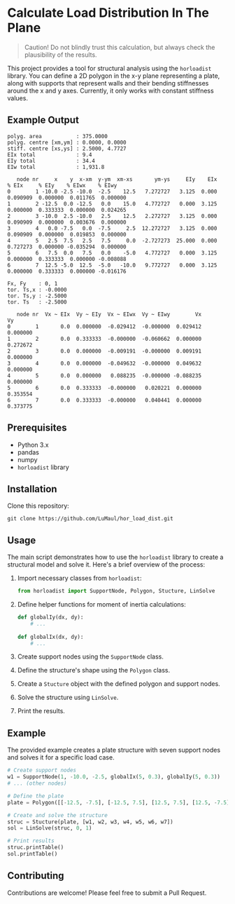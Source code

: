 # Calculate Load Distribution In The Plane

> Caution! Do not blindly trust this calculation, but always check the plausibility of the results.

This project provides a tool for structural analysis using the `horloadist` library. You can define a 2D polygon in the x-y plane representing a plate, along with supports that represent walls and their bending stiffnesses around the x and y axes. Currently, it only works with constant stiffness values.

## Example Output

```
polyg. area           : 375.0000
polyg. centre [xm,ym] : 0.0000, 0.0000
stiff. centre [xs,ys] : 2.5000, 4.7727
EIx total             : 9.4
EIy total             : 34.4
EIw total             : 1,931.8

   node nr     x    y  x-xm  y-ym  xm-xs       ym-ys     EIy    EIx     % EIx     % EIy    % EIwx    % EIwy
0        1 -10.0 -2.5 -10.0  -2.5    12.5   7.272727   3.125  0.000  0.090909  0.000000  0.011765  0.000000
1        2 -12.5  0.0 -12.5   0.0    15.0   4.772727   0.000  3.125  0.000000  0.333333  0.000000  0.024265
2        3 -10.0  2.5 -10.0   2.5    12.5   2.272727   3.125  0.000  0.090909  0.000000  0.003676  0.000000
3        4   0.0 -7.5   0.0  -7.5     2.5  12.272727   3.125  0.000  0.090909  0.000000  0.019853  0.000000
4        5   2.5  7.5   2.5   7.5     0.0  -2.727273  25.000  0.000  0.727273  0.000000 -0.035294  0.000000
5        6   7.5  0.0   7.5   0.0    -5.0   4.772727   0.000  3.125  0.000000  0.333333  0.000000 -0.008088
6        7  12.5 -5.0  12.5  -5.0   -10.0   9.772727   0.000  3.125  0.000000  0.333333  0.000000 -0.016176

Fx, Fy    : 0, 1
tor. Ts,x : -0.0000
tor. Ts,y : -2.5000
tor. Ts   : -2.5000

   node nr  Vx ~ EIx  Vy ~ EIy  Vx ~ EIwx  Vy ~ EIwy        Vx        Vy
0        1       0.0  0.000000  -0.029412  -0.000000  0.029412  0.000000
1        2       0.0  0.333333  -0.000000  -0.060662  0.000000  0.272672
2        3       0.0  0.000000  -0.009191  -0.000000  0.009191  0.000000
3        4       0.0  0.000000  -0.049632  -0.000000  0.049632  0.000000
4        5       0.0  0.000000   0.088235  -0.000000 -0.088235  0.000000
5        6       0.0  0.333333  -0.000000   0.020221  0.000000  0.353554
6        7       0.0  0.333333  -0.000000   0.040441  0.000000  0.373775
```


## Prerequisites

- Python 3.x
- pandas
- numpy
- `horloadist` library

## Installation

Clone this repository:
```
git clone https://github.com/LuMaul/hor_load_dist.git
```


## Usage

The main script demonstrates how to use the `horloadist` library to create a structural model and solve it. Here's a brief overview of the process:

1. Import necessary classes from `horloadist`:
   ```python
   from horloadist import SupportNode, Polygon, Stucture, LinSolve
   ```

2. Define helper functions for moment of inertia calculations:
   ```python
   def globalIy(dx, dy):
       # ...
    
   def globalIx(dx, dy):
       # ...
   ```

3. Create support nodes using the `SupportNode` class.
4. Define the structure's shape using the `Polygon` class.
5. Create a `Stucture` object with the defined polygon and support nodes.
6. Solve the structure using `LinSolve`.
7. Print the results.

## Example

The provided example creates a plate structure with seven support nodes and solves it for a specific load case.

```python
# Create support nodes
w1 = SupportNode(1, -10.0, -2.5, globalIx(5, 0.3), globalIy(5, 0.3))
# ... (other nodes)

# Define the plate
plate = Polygon([[-12.5, -7.5], [-12.5, 7.5], [12.5, 7.5], [12.5, -7.5]])

# Create and solve the structure
struc = Stucture(plate, [w1, w2, w3, w4, w5, w6, w7])
sol = LinSolve(struc, 0, 1)

# Print results
struc.printTable()
sol.printTable()
```

## Contributing

Contributions are welcome! Please feel free to submit a Pull Request.
